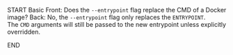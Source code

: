 
START
Basic
Front: 
Does the `--entrypoint` flag replace the CMD of a Docker image?
Back: 
No, the `--entrypoint` flag only replaces the `ENTRYPOINT`. The `CMD` arguments will still be passed to the new entrypoint unless explicitly overridden.

END
